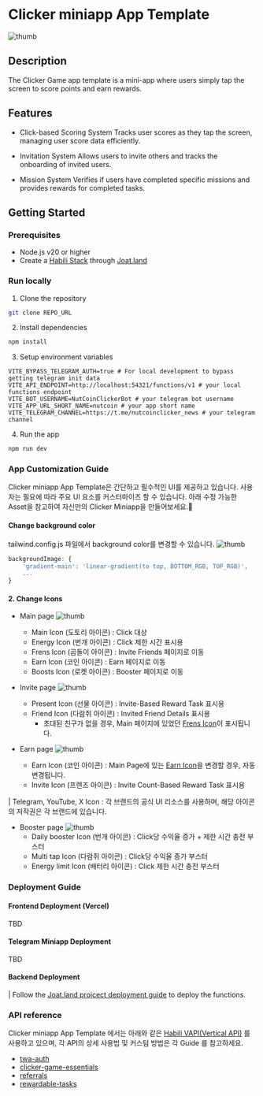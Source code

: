 # Clicker miniapp App Template
![thumb](https://github.com/habiliai/template-clicker-mini-app/thumbnails/thumb1.png)

## Description
The Clicker Game app template is a mini-app where users simply tap the screen to score points and earn rewards.

## Features

- Click-based Scoring System
Tracks user scores as they tap the screen, managing user score data efficiently.

- Invitation System
Allows users to invite others and tracks the onboarding of invited users.

- Mission System
Verifies if users have completed specific missions and provides rewards for completed tasks.

## Getting Started
### Prerequisites
- Node.js v20 or higher
- Create a [Habili Stack](https://docs.habili.ai/habili-system/key-concepts#2-stack) through [Joat.land](https://joat.land)

### Run locally
1. Clone the repository
```bash
git clone REPO_URL
```
2. Install dependencies
```bash
npm install
```
3. Setup environment variables
```env
VITE_BYPASS_TELEGRAM_AUTH=true # For local development to bypass getting telegram init data
VITE_API_ENDPOINT=http://localhost:54321/functions/v1 # your local functions endpoint
VITE_BOT_USERNAME=NutCoinClickerBot # your telegram bot username
VITE_APP_URL_SHORT_NAME=nutcoin # your app short name
VITE_TELEGRAM_CHANNEL=https://t.me/nutcoinclicker_news # your telegram channel
```
4. Run the app
```bash
npm run dev
```

### App Customization Guide
Clicker miniapp App Template은 간단하고 필수적인 UI를 제공하고 있습니다. 사용자는 필요에 따라 주요 UI 요소를 커스터마이즈 할 수 있습니다. 아래 수정 가능한 Asset을 참고하여 자신만의 Clicker Miniapp을 만들어보세요.🚀

#### Change background color
tailwind.config.js 파일에서 background color를 변경할 수 있습니다.
![thumb](https://github.com/habiliai/template-clicker-mini-app/thumbnails/thumb2.png)
```typescript
backgroundImage: {
    'gradient-main': 'linear-gradient(to top, BOTTOM_RGB, TOP_RGB)',
    ...
}
```

#### 2. Change Icons
- Main page
![thumb](https://github.com/habiliai/template-clicker-mini-app/thumbnails/thumb3.png)
  - Main Icon (도토리 아이콘) : Click 대상
  - Energy Icon (번개 아이콘) : Click 제한 시간 표시용
  - Frens Icon (곰돌이 아이콘) : Invite Friends 페이지로 이동
  - Earn Icon (코인 아이콘) : Earn 페이지로 이동
  - Boosts Icon (로켓 아이콘) : Booster 페이지로 이동

- Invite page
![thumb](https://github.com/habiliai/template-clicker-mini-app/thumbnails/thumb4.png)
  - Present Icon (선물 아이콘) : Invite-Based Reward Task 표시용
  - Friend Icon (다람쥐 아이콘) : Invited Friend Details 표시용
      - 초대된 친구가 없을 경우, Main 페이지에 있었던 [Frens Icon](https://www.notion.so/Clicker-Miniapp-Asset-14dee7e108d28009805dffa8526b7a76?pvs=21)이 표시됩니다.

- Earn page
![thumb](https://github.com/habiliai/template-clicker-mini-app/thumbnails/thumb5.png)
  - Earn Icon (코인 아이콘) : Main Page에 있는 [Earn Icon](https://www.notion.so/Clicker-Miniapp-Asset-14dee7e108d28009805dffa8526b7a76?pvs=21)을 변경할 경우, 자동 변경됩니다.
  - Invite Icon (프렌즈 아이콘) : Invite Count-Based Reward Task 표시용

| Telegram, YouTube, X Icon : 각 브랜드의 공식 UI 리소스를 사용하며, 해당 아이콘의 저작권은 각 브랜드에 있습니다.

- Booster page
![thumb](https://github.com/habiliai/template-clicker-mini-app/thumbnails/thumb6.png)
  - Daily booster Icon (번개 아이콘) : Click당 수익율 증가 + 제한 시간 충전 부스터
  - Multi tap Icon (다람쥐 아이콘) : Click당 수익율 증가 부스터
  - Energy limit Icon (배터리 아이콘) : Click 제한 시간 충전 부스터

### Deployment Guide
#### Frontend Deployment (Vercel)
TBD

#### Telegram Miniapp Deployment
TBD

#### Backend Deployment 
| Follow the [Joat.land projcect deployment guide](https://joat.land) to deploy the functions.

### API reference
Clicker miniapp App Template 에서는 아래와 같은 [Habili VAPI(Vertical API)](https://docs.habili.ai/habili-system/key-concepts#1-api) 를 사용하고 있으며, 각 API의 상세 사용법 및 커스텀 방법은 각 Guide 를 참고하세요.

- [twa-auth](https://github.com/chsy0823/vapi-twa-auth)
- [clicker-game-essentials](https://github.com/chsy0823/vapi-clicker-game-essentials)
- [referrals](https://github.com/chsy0823/vapi-referrals)
- [rewardable-tasks](https://github.com/chsy0823/vapi-rewardable-tasks)


